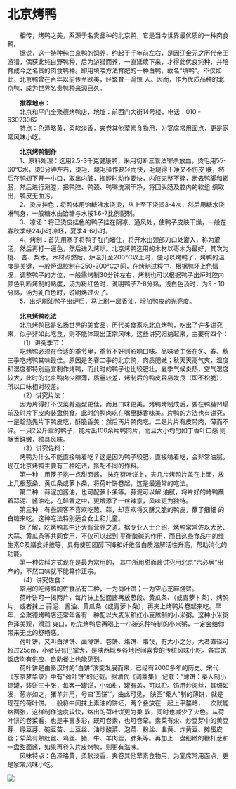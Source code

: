 # 北京烤鸭  
  
&emsp;&emsp;相传，烤鸭之美，系源于名贵品种的北京鸭，它是当今世界最优质的一种肉食鸭。  
&emsp;&emsp;据说，这一特种纯白京鸭的饲养，约起于千年前左右，是因辽金元之历代帝王游猎，偶获此纯白野鸭种，后为游猎而养，一直延续下来，才得此优良纯种，并培育成今之名贵的肉食鸭种。即用填喂方法育肥的一种白鸭，故名“填鸭”。不仅如此，北京鸭曾在百年以前传至欧美，经繁育一鸣惊 人。因而，作为优质品种的北京鸭，成为世界名贵鸭种来源已久。  

&emsp;&emsp;**推荐地点：**  
&emsp;&emsp;北京和平门全聚德烤鸭店，地址：前西门大街14号楼，电话：010 - 63023062  
&emsp;&emsp;特点：色泽略黄，柔软淡香，夹卷其他荤素食物用，为宴席常用面点，更是家常风味小吃。  
  
&emsp;&emsp;**北京烤鸭制作**  
&emsp;&emsp;1、原料处理：选用2.5-3千克健康鸭，采用切断三管法宰杀放血，烫毛用55-60℃水，烫3分钟左右，烫毛、煺毛操作要轻而快，毛煺得干净又不伤皮 肤，然后在鸭翅下开一小口，取出内脏，掏膛时动作要快，内脏完整不碎，断去鸭脚和翅膀，然后进行涮膛，把鸭腔、鸭颈、鸭嘴洗涮干净，将回头肠及腔内的软组 织取出，鸭皮无血污。  
&emsp;&emsp;2、烫皮挂色：将鸭体用饴糖沸水浇烫，从上至下浇烫3-4次，然后用糖水浇淋鸭身，一般糖水由饴糖与水按1:6-7比例配制。  
&emsp;&emsp;3、凉坯：将已烫皮挂色的鸭子挂在阴凉、通风处，使鸭子皮肤干燥，一般在春秋季经24小时凉坯，夏季4-6小时。  
&emsp;&emsp;4、烤制：首先用塞子将鸭子肛门堵住，将开水由颈部刀口处灌入，称为灌汤，然后再打一遍色，然后进入烤炉。北京烤鸭选用的木材以枣木为最好，其次为桃、 杏、梨木。木材点燃后，炉温升至200℃以上时，便可以烤鸭了，烤鸭的温度是关键，一般炉温控制在250-300℃之间，在烤制过程中，根据鸭坏上色情 况，调整鸭子的方位，一般需烤制30分钟左右，烤制也可以根据鸭子出炉时腔内颜色判断烤制的熟度，汤为粉红色时，说明鸭子7-8分熟，浅白色汤时，为9 - 10分熟，汤为乳白色时，说明烤过火了。  
&emsp;&emsp;5、出炉刷油鸭子出炉后，马上刷一层香油，增加鸭皮的光亮度。  
  
&emsp;&emsp;**北京烤鸭吃法**  
&emsp;&emsp;北京烤鸭已是名扬世界的美食品，历代美食家吃北京烤鸭，吃出了许多讲究来，似乎非如此吃食，则不能体现出正宗风味。这些讲究归纳起来，主要有四个：  
&emsp;&emsp;（1）讲究季节：  
&emsp;&emsp;吃烤鸭必须在合适的季节里，季节不好则影响口味。品味者主张在冬、春、秋三季吃烤鸭其味最佳。原因是冬春二季的北京鸭，肉质肥嫩；秋天天高气爽，温度和湿度都特别适宜制作烤鸭，而此时的鸭子也比较肥壮。夏季气候炎热，空气湿度较大，此时的北京鸭肉少膘薄，质量较差，烤制后的鸭皮容易发艮（即不松脆）， 所以口味相对较差。  
&emsp;&emsp;（2）讲究片法：  
&emsp;&emsp;因为片得好不仅菜肴造型更佳，而且口味更美。烤鸭烤制成后，要在鸭脯凹塌前及时片下皮肉装盘供食。此时的鸭肉吃在嘴里酥香味美。片鸭的方法也有讲究， 一是趁热先片下鸭皮吃，酥脆香美；然后再片鸭肉吃。二是片片有皮带肉，薄而不碎。一只2公斤重的鸭子，能片出100余片鸭肉片，而且大小均匀如丁香叶口感 则酥香鲜嫩，独具风味。  
&emsp;&emsp;（3）讲究佐料：  
&emsp;&emsp;烤鸭为什么不能直接啃着吃？这是因为鸭子较肥，直接啃着吃，会非常油腻。现在北京烤鸭主要有三种吃法，搭配不同的作料。  
&emsp;&emsp;第一种：用筷子挑一点甜面酱， 抹在荷叶饼上，夹几片烤鸭片盖在上面，放上几根葱条、黄瓜条或萝卜条，将荷叶饼卷起，这是最通常的吃法。  
&emsp;&emsp;第二种：蒜泥加酱油，也可配萝卜条等。蒜泥可以解 油腻，将片好的烤鸭蘸着蒜泥、酱油吃，在鲜香之中，更增添了一丝辣意，风味更为独特。  
&emsp;&emsp;第三种：有些顾客不喜欢吃葱、蒜，却喜欢将又酥又脆的鸭皮，蘸了细细 的白糖来吃。这种吃法特别适合女士和儿童。  
&emsp;&emsp;据了解，吃烤鸭其中还大有营养之道。据专业人士介绍，烤鸭常常佐以大葱、大蒜、黄瓜条等共同食用，不仅可以起到 平衡酸碱的作用，而且这些食品中的维生素C及膳食纤维等，具有使胆固醇下降和纤维蛋白质溶解活性升高，帮助消化的功能。  
&emsp;&emsp;第一种佐料方式现在是最为常用的， 其中所用甜面酱讲究用北京“六必居”出产的，不然口味就不能算作正宗。  
&emsp;&emsp;（4）讲究佐食：  
&emsp;&emsp;常用的吃烤鸭的佐食品有二种，一为荷叶饼；一为空心芝麻烧饼。  
&emsp;&emsp;荷叶饼可一揭两片，每片抹上甜面酱再放葱段、黄瓜条、（或青萝卜条）、烤鸭片，或者抹上 蒜泥、酱油、黄瓜条（或青萝卜条），再夹上烤鸭片卷起来吃。早年，全聚德烤鸭店还常年备有一种配以大麦米和红小豆熬制的小米粥。这种小米粥色泽美观，滑润 爽口，吃完烤鸭后再喝上一小碗这种特制的小米粥，一定会给你带来无比的舒畅感。  
&emsp;&emsp;荷叶饼，又叫白薄饼、面薄饼、卷饼、烙饼、烙馍，有大小之分，大者直径可超过25cm，小者只有巴掌大，是陕西城乡各地民间喜食的传统风味小吃。各宾馆饭店均有供应，自助餐上也能见到。  
&emsp;&emsp;荷叶饼是由秦汉时的“白饼”演变发展而来，已经有2000多年的历史。宋代《东京梦华录》中有“荷叶饼”的记载。据清代《调鼎集》 记载：“薄饼：秦人制小锡罐，装饼三十张，每客一罐饼，小如柑，罐有盖，可以贮。馅用炒肉丝，其细如发，葱亦如之，猪羊并用，号曰‘西饼’”。由此可见， 陕西“秦人”制的薄饼，就是现在的荷叶饼。一般将中间抹上素油的饼坯，两个叠放在一起上平鏊烙，一次就能烙两张，这样制作速度较快，烙出的荷叶饼更为柔 软，同时也减少了火色。从荷叶饼的卷菜看，也是丰富多彩，既可卷素，也可卷荤。素菜有汆、炒豆芽中的黄豆芽、绿豆芽、碗豆苗、土豆丝、油炒酸菜、泡菜、粉丝、韭黄、炸黄豆、摊蛋皮丝；荤菜有熟肚丝、鸡丝、猪、牛、羊肉丝，肺条等。再加上一盘细嫩的鞭杆葱和一盘甜面酱，如果再卷入片皮烤鸭，则更有滋味。  
&emsp;&emsp;风味特点：色泽略黄，柔软淡香，夹卷其他荤素食物用，为宴席常用面点，更是家常风味小吃。  

![](https://raw.staticdn.net/szqq0512/Pic/main/img/202201211929516.png)  